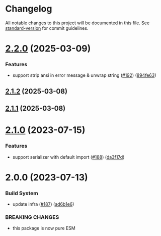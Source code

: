 # Changelog

All notable changes to this project will be documented in this file. See [standard-version](https://github.com/conventional-changelog/standard-version) for commit guidelines.

# [2.2.0](https://github.com/ikatyang-collab/jest-snapshot-serializer-ansi/compare/v2.1.2...v2.2.0) (2025-03-09)

### Features

- support strip ansi in error message & unwrap string ([#192](https://github.com/ikatyang-collab/jest-snapshot-serializer-ansi/issues/192)) ([894fe63](https://github.com/ikatyang-collab/jest-snapshot-serializer-ansi/commit/894fe63ec070a7a875a8672ffbe019afe94ca6d3))

## [2.1.2](https://github.com/ikatyang-collab/jest-snapshot-serializer-ansi/compare/v2.1.1...v2.1.2) (2025-03-08)

## [2.1.1](https://github.com/ikatyang/jest-snapshot-serializer-ansi/compare/v2.1.0...v2.1.1) (2025-03-08)

# [2.1.0](https://github.com/ikatyang/jest-snapshot-serializer-ansi/compare/v2.0.0...v2.1.0) (2023-07-15)

### Features

- support serializer with default import ([#188](https://github.com/ikatyang/jest-snapshot-serializer-ansi/issues/188)) ([da3f17d](https://github.com/ikatyang/jest-snapshot-serializer-ansi/commit/da3f17d2b1be21683bc937dae0ba60d96a5dd752))

# 2.0.0 (2023-07-13)

### Build System

- update infra ([#187](https://github.com/ikatyang/jest-snapshot-serializer-ansi/issues/187)) ([ad6b1e6](https://github.com/ikatyang/jest-snapshot-serializer-ansi/commit/ad6b1e6509e5409cdb014a549f24785ec41880de))

### BREAKING CHANGES

- this package is now pure ESM
